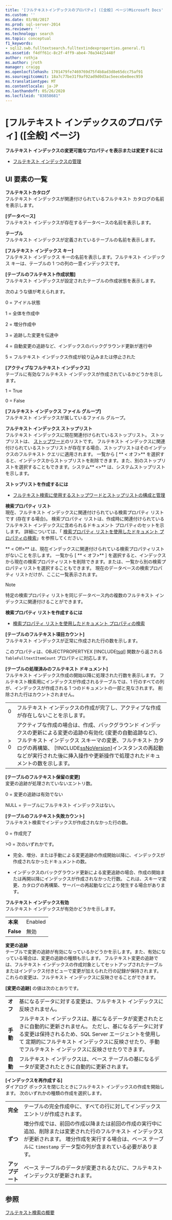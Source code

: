 ```yaml
---
title: '[フルテキストインデックスのプロパティ] ([全般] ページ)Microsoft Docs'
ms.custom: ''
ms.date: 03/08/2017
ms.prod: sql-server-2014
ms.reviewer: ''
ms.technology: search
ms.topic: conceptual
f1_keywords:
- sql12.swb.fulltextsearch.fulltextindexproperties.general.f1
ms.assetid: f4dff61c-8c2f-4ff9-abe4-70a34421448f
author: rothja
ms.author: jroth
manager: craigg
ms.openlocfilehash: 1701479fe7469769d75f4b8ad3d8e65dcc75af91
ms.sourcegitcommit: 18a7c77be31f9af92ad9d0d3ac5eecebe8eec959
ms.translationtype: MT
ms.contentlocale: ja-JP
ms.lasthandoff: 05/26/2020
ms.locfileid: "83858681"
---
```

# <a name="full-text-index-properties-general-page"></a>[フルテキスト インデックスのプロパティ] ([全般] ページ)
  **フルテキスト インデックスの変更可能なプロパティを表示または変更するには**  
  
-   [フルテキスト インデックスの管理](../relational-databases/indexes/indexes.md)  
  
## <a name="ui-element-list"></a>UI 要素の一覧  
 **フルテキストカタログ**  
 フルテキスト インデックスが関連付けられているフルテキスト カタログの名前を表示します。  
  
 **[データベース]**  
 フルテキスト インデックスが存在するデータベースの名前を表示します。  
  
 **テーブル**  
 フルテキスト インデックスが定義されているテーブルの名前を表示します。  
  
 **[フルテキスト インデックス キー]**  
 フルテキスト インデックス キーの名前を表示します。フルテキスト インデックス キーは、テーブルの 1 つの列の一意インデックスです。  
  
 **[テーブルのフルテキスト作成状態]**  
 フルテキスト インデックスが設定されたテーブルの作成状態を表示します。  
  
 次のような値が考えられます。  
  
 0 = アイドル状態  
  
 1 = 全体を作成中  
  
 2 = 増分作成中  
  
 3 = 追跡した変更を伝達中  
  
 4 = 自動変更の追跡など、インデックスのバックグラウンド更新が進行中  
  
 5 = フルテキスト インデックス作成が絞り込みまたは停止された  
  
 **[アクティブなフルテキスト インデックス]**  
 テーブルに有効なフルテキスト インデックスが作成されているかどうかを示します。  
  
 1 = True  
  
 0 = False  
  
 **[フルテキスト インデックス ファイル グループ]**  
 フルテキスト インデックスが属しているファイル グループ。  
  
 **フルテキスト インデックス ストップリスト**  
 フルテキスト インデックスに現在関連付けられているストップリスト。 ストップリストは、 [ストップワード](../relational-databases/search/full-text-search.md)のリストです。 フルテキスト インデックスに関連付けられているストップリストが存在する場合、ストップリストはそのインデックスのフルテキスト クエリに適用されます。 一覧から [ ** \< オフ>** を選択すると、インデックスからストップリストを削除できます。また、別のストップリストを選択することもできます。システム** \<>** は、システムストップリストを示します。  
  
 **ストップリストを作成するには**  
  
-   [フルテキスト検索に使用するストップワードとストップリストの構成と管理](../relational-databases/search/full-text-search.md)  
  
 **検索プロパティ リスト**  
 現在、フルテキスト インデックスに関連付けられている検索プロパティ リストです (存在する場合)。 検索プロパティ リストは、作成時に関連付けられているフルテキスト インデックスに含められるドキュメント プロパティのセットを示します。 詳細については、「 [検索プロパティ リストを使用したドキュメント プロパティの検索](../relational-databases/search/search-document-properties-with-search-property-lists.md)」を参照してください。  
  
 ** \< Off>** は、現在インデックスに関連付けられている検索プロパティリストがないことを示します。 一覧から [ ** \< オフ>** ] を選択すると、インデックスから現在の検索プロパティリストを削除できます。または、一覧から別の検索プロパティリストを選択することもできます。 現在のデータベースの検索プロパティ リストだけが、ここに一覧表示されます。  
  
> [!NOTE]  
>  特定の検索プロパティ リストを同じデータベース内の複数のフルテキスト インデックスに関連付けることができます。  
  
 **検索プロパティ リストを作成するには**  
  
-   [検索プロパティ リストを使用したドキュメント プロパティの検索](../relational-databases/search/search-document-properties-with-search-property-lists.md)  
  
 **[テーブルのフルテキスト項目カウント]**  
 フルテキスト インデックスが正常に作成された行の数を示します。  
  
 このプロパティは、OBJECTPROPERTYEX [!INCLUDE[tsql](../includes/tsql-md.md)] 関数から返される `TableFulltextItemCount` プロパティに対応します。  
  
 **[テーブルの処理済みのフルテキスト ドキュメント]**  
 フルテキスト インデックス作成の開始以降に処理された行数を表示します。 フルテキスト検索用にインデックスが作成されるテーブルでは、1 行のすべての列が、インデックスが作成される 1 つのドキュメントの一部と見なされます。 削除された行はカウントされません。  
  
|||  
|-|-|  
|0|フルテキスト インデックスの作成が完了し、アクティブな作成が存在しないことを示します。|  
|> 0|アクティブな作成の場合は、作成、バックグラウンド インデックスの更新による変更の追跡の有効化 (変更の自動追跡など)、フルテキスト インデックス スキーマの変更、フルテキスト カタログの再構築、 [!INCLUDE[ssNoVersion](../includes/ssnoversion-md.md)]インスタンスの再起動などが実行された後に挿入操作や更新操作で処理されたドキュメントの数を示します。|  
  
 **[テーブルのフルテキスト保留の変更]**  
 変更の追跡が処理されていないエントリ数。  
  
 0 = 変更の追跡は有効でない  
  
 NULL = テーブルにフルテキスト インデックスはない。  
  
 **[テーブルのフルテキスト失敗カウント]**  
 フルテキスト検索でインデックスが作成されなかった行の数。  
  
 0 = 作成完了  
  
 \>0 = 次のいずれかです。  
  
-   完全、増分、または手動による変更追跡の作成開始以降に、インデックスが作成されなかったドキュメントの数。  
  
-   インデックスのバックグラウンド更新による変更追跡の場合、作成の開始または再開以降にインデックスが作成されなかった行数。 これは、スキーマ変更、カタログの再構築、サーバーの再起動などにより発生する場合があります。  
  
 **フルテキスト インデックス有効**  
 フルテキスト インデックスが有効かどうかを示します。  
  
|||  
|-|-|  
|**本来**|Enabled|  
|**False**|無効|  
  
 **変更の追跡**  
 テーブルで変更の追跡が有効になっているかどうかを示します。また、有効になっている場合は、変更の追跡の種類も示します。 フルテキスト変更の追跡では、フルテキスト インデックスの作成対象としてセットアップされたテーブルまたはインデックス付きビューで変更が加えられた行の記録が保持されます。 これらの変更は、フルテキスト インデックスに反映させることができます。  
  
 **[変更の追跡]** の値は次のとおりです。  
  
|||  
|-|-|  
|**オフ**|基になるデータに対する変更は、フルテキスト インデックスに反映されません。|  
|**手動**|フルテキスト インデックスは、基になるデータが変更されたときに自動的に更新されません。 ただし、基になるデータに対する変更は保持されるため、SQL Server エージェントを使用して 定期的にフルテキスト インデックスに反映させたり、手動でフルテキスト インデックスに反映させたりできます。|  
|**自動**|フルテキスト インデックスは、ベース テーブルの基になるデータが変更されたときに自動的に更新されます。|  
  
 **[インデックスを再作成する]**  
 ダイアログ ボックスを閉じたときにフルテキスト インデックスの作成を開始します。 次のいずれかの種類の作成を選択します。  
  
|||  
|-|-|  
|**完全**|テーブルの完全作成中に、すべての行に対してインデックス エントリが作成されます。|  
|**ずつ**|増分作成では、前回の作成以降または前回の作成の実行中に追加、削除または変更された行のフルテキスト インデックスが更新されます。 増分作成を実行する場合は、ベース テーブルに `timestamp` データ型の列が含まれている必要があります。|  
|**アップデート**|ベース テーブルのデータが変更されるたびに、フルテキスト インデックスが更新されます。|  
  
## <a name="see-also"></a>参照  
 [フルテキスト検索の概要](../relational-databases/search/get-started-with-full-text-search.md)  
  
  
